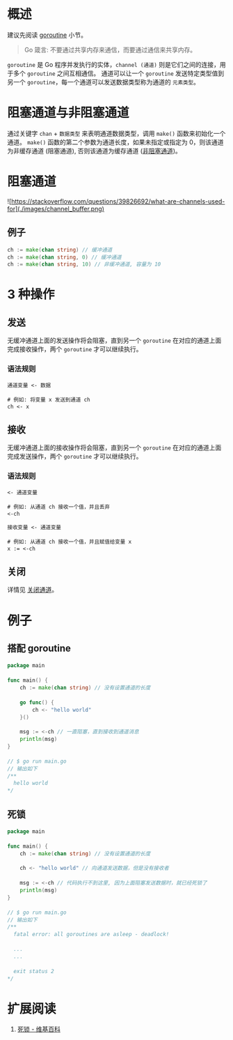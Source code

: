 # 概述

建议先阅读 [goroutine](goroutine.md) 小节。

> Go 箴言: 不要通过共享内存来通信，而要通过通信来共享内存。

`goroutine` 是 Go 程序并发执行的实体，`channel (通道)` 则是它们之间的连接，用于多个 `goroutine` 之间互相通信。
通道可以让一个 `goroutine` 发送特定类型值到另一个 `goroutine`，每一个通道可以发送数据类型称为通道的 `元素类型`。

# 阻塞通道与非阻塞通道

通过关键字 `chan` + `数据类型` 来表明通道数据类型，调用 `make()` 函数来初始化一个通道。
`make()` 函数的第二个参数为通道长度，如果未指定或指定为 0，则该通道为非缓存通道 (阻塞通道),
否则该通道为缓存通道 ([非阻塞通道](channel_buffer.md))。

# 阻塞通道

![https://stackoverflow.com/questions/39826692/what-are-channels-used-for](./images/channel_buffer.png)

## 例子

```go
ch := make(chan string) // 缓冲通道
ch := make(chan string, 0) // 缓冲通道
ch := make(chan string, 10) // 非缓冲通道, 容量为 10
```

# 3 种操作

## 发送

无缓冲通道上面的发送操作将会阻塞，直到另一个 `goroutine` 在对应的通道上面完成接收操作，两个 `goroutine` 才可以继续执行。

### 语法规则

```shell
通道变量 <- 数据

# 例如: 将变量 x 发送到通道 ch
ch <- x 
```

## 接收

无缓冲通道上面的接收操作将会阻塞，直到另一个 `goroutine` 在对应的通道上面完成发送操作，两个 `goroutine` 才可以继续执行。

### 语法规则

```shell
<- 通道变量

# 例如: 从通道 ch 接收一个值，并且丢弃
<-ch 
````

```shell
接收变量 <- 通道变量

# 例如: 从通道 ch 接收一个值，并且赋值给变量 x
x := <-ch 
````

## 关闭

详情见 [关闭通道](channel_close.md)。

# 例子

## 搭配 goroutine

```go
package main

func main() {
	ch := make(chan string) // 没有设置通道的长度

	go func() {
		ch <- "hello world"
	}()

	msg := <-ch // 一直阻塞，直到接收到通道消息
	println(msg)
}

// $ go run main.go
// 输出如下
/**
  hello world
*/
```

## 死锁

```go
package main

func main() {
	ch := make(chan string) // 没有设置通道的长度

	ch <- "hello world" // 向通道发送数据，但是没有接收者

	msg := <-ch // 代码执行不到这里, 因为上面阻塞发送数据时，就已经死锁了
	println(msg)
}

// $ go run main.go
// 输出如下
/**
  fatal error: all goroutines are asleep - deadlock!

  ...
  ...

  exit status 2
*/
```

# 扩展阅读

1. [死锁 - 维基百科](https://zh.wikipedia.org/wiki/%E6%AD%BB%E9%94%81)